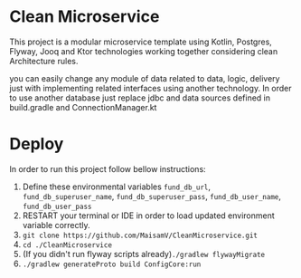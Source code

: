 # Clean Microservice
This project is a modular microservice template using Kotlin, Postgres, Flyway, Jooq and Ktor technologies working together considering clean Architecture rules.

you can easily change any module of data related to data, logic, delivery just with implementing related interfaces using another technology.
In order to use another database just replace jdbc and data sources defined in build.gradle and ConnectionManager.kt 
# Deploy
In order to run this project follow bellow instructions:
1. Define these environmental variables ```fund_db_url```, ```fund_db_superuser_name```, ```fund_db_superuser_pass```, ```fund_db_user_name```, ```fund_db_user_pass```
2. RESTART your terminal or IDE in order to load updated environment variable correctly.
3. ```git clone https://github.com/MaisamV/CleanMicroservice.git```
4. ```cd ./CleanMicroservice```
5. (If you didn't run flyway scripts already)```./gradlew flywayMigrate```
6. ```./gradlew generateProto build ConfigCore:run```